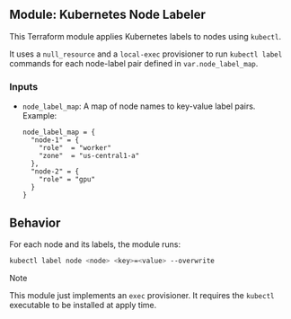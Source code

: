 ## Module: Kubernetes Node Labeler

This Terraform module applies Kubernetes labels to nodes using `kubectl`.

It uses a `null_resource` and a `local-exec` provisioner to run `kubectl label` commands for each node-label pair defined in `var.node_label_map`.

### Inputs

- `node_label_map`: A map of node names to key-value label pairs.  
  Example:
  ```hcl
  node_label_map = {
    "node-1" = {
      "role"  = "worker"
      "zone"  = "us-central1-a"
    },
    "node-2" = {
      "role" = "gpu"
    }
  }

## Behavior

For each node and its labels, the module runs:
```sh
kubectl label node <node> <key>=<value> --overwrite
```

>[!Note]
> This module just implements an `exec` provisioner. It requires the `kubectl` executable to be installed at apply time.
